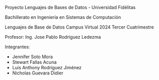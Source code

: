Proyecto Lenguajes de Bases de Datos - Universidad Fidélitas 

Bachillerato en Ingeniería en Sistemas de Computación 

Lenguajes de Base de Datos Campus Virtual 2024 Tercer Cuatrimestre 

Profesor:  Ing. Jose Pablo Rodríguez Ledezma

Integrantes: 
* Jennifer Soto Mora 
* Stewart Fallas Acuna 
* Luis Anthony Rodríguez Jiménez 
* Nicholas Guevara Didier 

